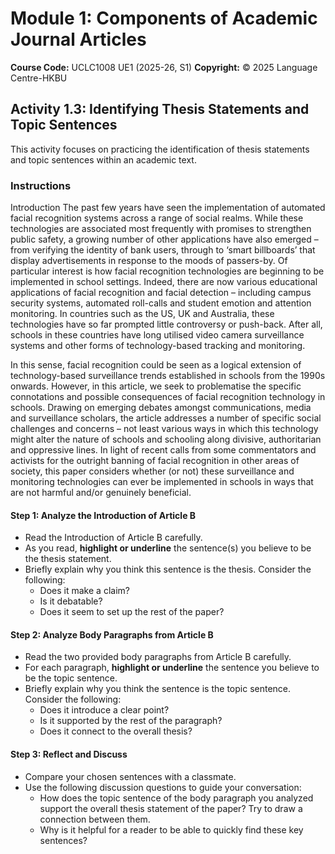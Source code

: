 # Module 1: Components of Academic Journal Articles

**Course Code:** UCLC1008 UE1 (2025-26, S1)
**Copyright:** © 2025 Language Centre-HKBU

## Activity 1.3: Identifying Thesis Statements and Topic Sentences

This activity focuses on practicing the identification of thesis statements and topic sentences within an academic text.

### Instructions


Introduction
The past few years have seen the implementation of automated facial recognition systems across a range of social realms. While these technologies are associated most frequently with promises to strengthen public safety, a growing number of other applications have also emerged – from verifying the identity of bank users, through to ‘smart billboards’ that display advertisements in response to the moods of passers-by. Of particular interest is how facial recognition technologies are beginning to be implemented in school settings. Indeed, there are now various educational applications of facial recognition and facial detection – including campus security systems, automated roll-calls and student emotion and attention monitoring. In countries such as the US, UK and Australia, these technologies have so far prompted little controversy or push-back. After all, schools in these countries have long utilised video camera surveillance systems and other forms of technology-based tracking and monitoring.

In this sense, facial recognition could be seen as a logical extension of technology-based surveillance trends established in schools from the 1990s onwards. However, in this article, we seek to problematise the specific connotations and possible consequences of facial recognition technology in schools. Drawing on emerging debates amongst communications, media and surveillance scholars, the article addresses a number of specific social challenges and concerns – not least various ways in which this technology might alter the nature of schools and schooling along divisive, authoritarian and oppressive lines. In light of recent calls from some commentators and activists for the outright banning of facial recognition in other areas of society, this paper considers whether (or not) these surveillance and monitoring technologies can ever be implemented in schools in ways that are not harmful and/or genuinely beneficial.

#### Step 1: Analyze the Introduction of Article B

- Read the Introduction of Article B carefully.
- As you read, **highlight or underline** the sentence(s) you believe to be the thesis statement.
- Briefly explain why you think this sentence is the thesis. Consider the following:
  - Does it make a claim?
  - Is it debatable?
  - Does it seem to set up the rest of the paper?

#### Step 2: Analyze Body Paragraphs from Article B

- Read the two provided body paragraphs from Article B carefully.
- For each paragraph, **highlight or underline** the sentence you believe to be the topic sentence.
- Briefly explain why you think the sentence is the topic sentence. Consider the following:
  - Does it introduce a clear point?
  - Is it supported by the rest of the paragraph?
  - Does it connect to the overall thesis?

#### Step 3: Reflect and Discuss

- Compare your chosen sentences with a classmate.
- Use the following discussion questions to guide your conversation:
  - How does the topic sentence of the body paragraph you analyzed support the overall thesis statement of the paper? Try to draw a connection between them.
  - Why is it helpful for a reader to be able to quickly find these key sentences?
